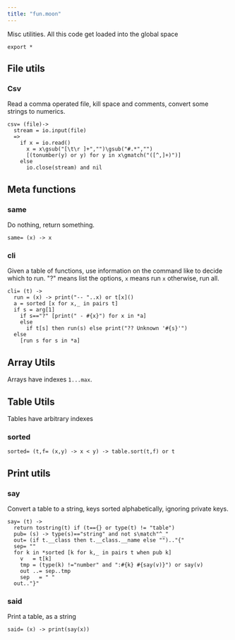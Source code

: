 ```yaml
---
title: "fun.moon"
---
```



Misc utilities.
All this code get loaded into the global space

```moonscript
export *
```

## File utils
### Csv
Read a comma operated file, kill space and comments,
convert some strings to numerics. 

```moonscript
csv= (file)->
  stream = io.input(file)
  =>
    if x = io.read()
      x = x\gsub("[\t\r ]+","")\gsub("#.*","")
      [(tonumber(y) or y) for y in x\gmatch("([^,]+)")]
    else
      io.close(stream) and nil
```

## Meta functions
### same
Do nothing, return something. 

```moonscript
same= (x) -> x
```

### cli
Given a table of functions, use information
on the command like to decide which to run.
"?" means list the options, `x` means run `x`
otherwise, run all.

```moonscript
cli= (t) ->
  run = (x) -> print("-- "..x) or t[x]()
  a = sorted [x for x,_ in pairs t]
  if s = arg[1]
    if s=="?" [print(" - #{x}") for x in *a]
    else
      if t[s] then run(s) else print("?? Unknown '#{s}'")
  else
    [run s for s in *a]
```

## Array Utils
Arrays have  indexes `1...max`.
## Table Utils
Tables have arbitrary indexes
### sorted

```moonscript
sorted= (t,f= (x,y) -> x < y) -> table.sort(t,f) or t
```

## Print utils
### say
Convert a table to a string, keys sorted alphabetically, 
ignoring private keys.

```moonscript
say= (t) ->
  return tostring(t) if (t=={} or type(t) != "table")
  pub= (s) -> type(s)=="string" and not s\match"^_"
  out= (if t.__class then t.__class.__name else "").."{"
  sep= ""
  for k in *sorted [k for k,_ in pairs t when pub k]
    v   = t[k]
    tmp = (type(k) !="number" and ":#{k} #{say(v)}") or say(v)
    out ..= sep..tmp
    sep   = " "
  out.."}"
```

### said
Print a table, as a string

```moonscript
said= (x) -> print(say(x))
```
